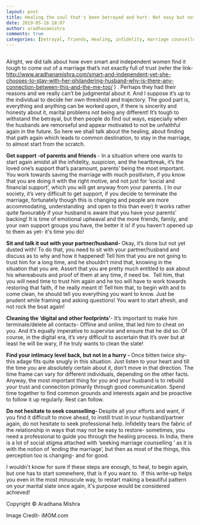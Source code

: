 ```yaml
---
layout: post
title: Healing the soul that's been betrayed and hurt- Not easy but not impossible either!
date: 2019-05-18 18:07
author: aradhanamishra
comments: true
categories: [betrayal, friends, Healing, infidelity, marriage counsellors, parental support, Social]
---
```

<!-- wp:image {"id":936} -->
<figure class="wp-block-image"><img src="http://www.aradhanamishra.com/wp-content/uploads/2019/05/save-marriage.jpg" alt="" class="wp-image-936"/></figure>
<!-- /wp:image -->

<!-- wp:paragraph -->
<p>Alright, we did talk about how even smart and independent women find it tough to come out of a marriage that’s not exactly full of trust (refer the link- <br><a href="http://www.aradhanamishra.com/smart-and-independent-yet-she-chooses-to-stay-with-her-philandering-husband-why-is-there-any-connection-between-this-and-the-me-too/">http://www.aradhanamishra.com/smart-and-independent-yet-she-chooses-to-stay-with-her-philandering-husband-why-is-there-any-connection-between-this-and-the-me-too/</a> ) . Perhaps they had their reasons and we really can’t be judgmental about it. And I suppose it’s up to the individual to decide her own threshold and trajectory. The good part is, everything and anything can be worked upon, if there is sincerity and honesty about it, marital problems not being any different! It’s tough to withstand the betrayal, but then people do find out ways, especially when the husbands are remorseful and appear motivated to not be unfaithful again in the future. So here we shall talk about the healing, about finding that path again which leads to common destination, to stay in the marriage, to almost start from the scratch.</p>
<!-- /wp:paragraph -->

<!-- wp:paragraph -->
<p><strong>Get support -of parents and friends </strong>- In a situation where one wants to start again amidst all the infidelity, suspicion, and the heartbreak, it’s the loved one’s support that’s paramount, parents’ being the most important. You work towards saving the marriage with much positivism, if you know that you are doing it with the right motive, and not just for ‘social and financial support’, which you will get anyway from your parents. ( In our society, it’s very difficult to get support, if you decide to terminate the marriage, fortunately though this is changing and people are more accommodating, understanding  and open to this than ever) It works rather quite favourably if your husband is aware that you have your parents’ backing! It is time of emotional upheaval and the more friends, family, and your own support groups you have, the better it is!  if you haven't opened up to them as yet- it's time you do!</p>
<!-- /wp:paragraph -->

<!-- wp:paragraph -->
<p><strong>Sit and talk it out with your partner/husband- </strong>Okay, it’s done but not yet dusted with! To do that, you need to sit with your partner/husband and discuss as to why and how it happened! Tell him that you are not going to trust him for a long time, and he shouldn’t mind that, knowing in the situation that you are. Assert that you are pretty much entitled to ask about his whereabouts and proof of them at any time, if need be.  Tell him, that you will need time to trust him again and he too will have to work towards restoring that faith, if he really meant it! Tell him that, to begin with and to come clean, he should tell you everything you want to know. Just be prudent while  framing and asking questions! You want to start afresh, and not rock the boat again!</p>
<!-- /wp:paragraph -->

<!-- wp:paragraph -->
<p><strong>Cleaning the ‘digital and other footprints’</strong>- It’s important to make him terminate/delete all contacts- Offline and online, that led him to cheat on you. And it’s equally imperative to supervise and ensure that he did so. Of course, in the digital era, it’s very difficult to ascertain that it’s over but at least he will be wary, if he truly wants to clean the slate! </p>
<!-- /wp:paragraph -->

<!-- wp:paragraph -->
<p><strong>Find your intimacy level back, but not in a hurry - </strong>Once bitten twice shy- this adage fits quite snugly in this situation. Just listen to your heart and till the time you are absolutely certain about it, don’t move in that direction. The time frame can vary for different individuals, depending on the other facts. Anyway, the most important thing for you and your husband is to rebuild your trust and connection primarily through good communication. Spend time together to find common grounds and interests again and be proactive to follow it up regularly. Rest can follow.</p>
<!-- /wp:paragraph -->

<!-- wp:paragraph -->
<p><strong>Do not hesitate to seek counselling- </strong>Despite all your efforts and want, if you find it difficult to move ahead, to instill trust in your husband/partner again, do not hesitate to seek professional help. Infidelity tears the fabric of the relationship in ways that may not be easy to restore- sometimes, you need a professional to guide you through the healing process. In India, there is a lot of social stigma attached with ‘seeking marriage counselling ’ as it is with the notion of ‘ending the marriage’, but then as most of the things, this perception too is changing-  and for good.</p>
<!-- /wp:paragraph -->

<!-- wp:paragraph -->
<p>I wouldn't know for sure if these steps are enough, to heal, to begin again, but one has to start somewhere, that is if you want to.  If this write-up helps you even in the most minuscule way, to restart making a beautiful pattern on your marital slate once again, it's purpose would be considered achieved!</p>
<!-- /wp:paragraph -->

<!-- wp:paragraph -->
<p>Copyright © Aradhana Mishra</p>
<!-- /wp:paragraph -->

<!-- wp:paragraph -->
<p>Image Credit- iMOM.com</p>
<!-- /wp:paragraph -->

